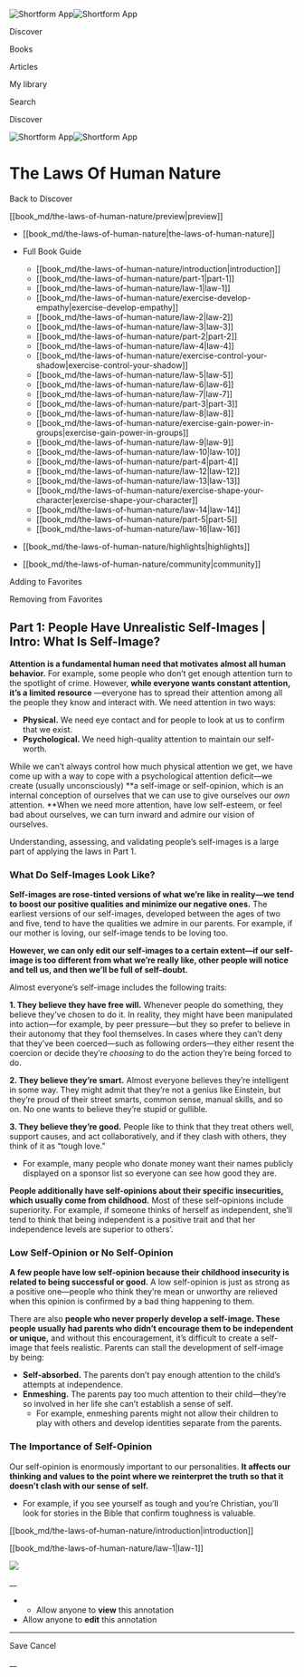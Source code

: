 ![Shortform App](/img/logo.36a2399e.svg)![Shortform App](/img/logo-dark.70c1b072.svg)

Discover

Books

Articles

My library

Search

Discover

![Shortform App](/img/logo.36a2399e.svg)![Shortform App](/img/logo-dark.70c1b072.svg)

# The Laws Of Human Nature

Back to Discover

[[book_md/the-laws-of-human-nature/preview|preview]]

  * [[book_md/the-laws-of-human-nature|the-laws-of-human-nature]]
  * Full Book Guide

    * [[book_md/the-laws-of-human-nature/introduction|introduction]]
    * [[book_md/the-laws-of-human-nature/part-1|part-1]]
    * [[book_md/the-laws-of-human-nature/law-1|law-1]]
    * [[book_md/the-laws-of-human-nature/exercise-develop-empathy|exercise-develop-empathy]]
    * [[book_md/the-laws-of-human-nature/law-2|law-2]]
    * [[book_md/the-laws-of-human-nature/law-3|law-3]]
    * [[book_md/the-laws-of-human-nature/part-2|part-2]]
    * [[book_md/the-laws-of-human-nature/law-4|law-4]]
    * [[book_md/the-laws-of-human-nature/exercise-control-your-shadow|exercise-control-your-shadow]]
    * [[book_md/the-laws-of-human-nature/law-5|law-5]]
    * [[book_md/the-laws-of-human-nature/law-6|law-6]]
    * [[book_md/the-laws-of-human-nature/law-7|law-7]]
    * [[book_md/the-laws-of-human-nature/part-3|part-3]]
    * [[book_md/the-laws-of-human-nature/law-8|law-8]]
    * [[book_md/the-laws-of-human-nature/exercise-gain-power-in-groups|exercise-gain-power-in-groups]]
    * [[book_md/the-laws-of-human-nature/law-9|law-9]]
    * [[book_md/the-laws-of-human-nature/law-10|law-10]]
    * [[book_md/the-laws-of-human-nature/part-4|part-4]]
    * [[book_md/the-laws-of-human-nature/law-12|law-12]]
    * [[book_md/the-laws-of-human-nature/law-13|law-13]]
    * [[book_md/the-laws-of-human-nature/exercise-shape-your-character|exercise-shape-your-character]]
    * [[book_md/the-laws-of-human-nature/law-14|law-14]]
    * [[book_md/the-laws-of-human-nature/part-5|part-5]]
    * [[book_md/the-laws-of-human-nature/law-16|law-16]]
  * [[book_md/the-laws-of-human-nature/highlights|highlights]]
  * [[book_md/the-laws-of-human-nature/community|community]]



Adding to Favorites 

Removing from Favorites 

## Part 1: People Have Unrealistic Self-Images | Intro: What Is Self-Image?

**Attention is a fundamental human need that motivates almost all human behavior.** For example, some people who don’t get enough attention turn to the spotlight of crime. However, **while everyone wants constant attention, it’s a limited resource** —everyone has to spread their attention among all the people they know and interact with. We need attention in two ways:

  * **Physical.** We need eye contact and for people to look at us to confirm that we exist.
  * **Psychological.** We need high-quality attention to maintain our self-worth. 



While we can’t always control how much physical attention we get, we have come up with a way to cope with a psychological attention deficit—we create (usually unconsciously) **a self-image or self-opinion, which is an internal conception of ourselves that we can use to give ourselves our _own_ attention. **When we need more attention, have low self-esteem, or feel bad about ourselves, we can turn inward and admire our vision of ourselves.

Understanding, assessing, and validating people’s self-images is a large part of applying the laws in Part 1.

### What Do Self-Images Look Like?

**Self-images are rose-tinted versions of what we’re like in reality—we tend to boost our positive qualities and minimize our negative ones.** The earliest versions of our self-images, developed between the ages of two and five, tend to have the qualities we admire in our parents. For example, if our mother is loving, our self-image tends to be loving too.

**However, we can only edit our self-images to a certain extent—if our self-image is too different from what we’re really like, other people will notice and tell us, and then we’ll be full of self-doubt.**

Almost everyone’s self-image includes the following traits:

**1\. They believe they have free will.** Whenever people do something, they believe they’ve chosen to do it. In reality, they might have been manipulated into action—for example, by peer pressure—but they so prefer to believe in their autonomy that they fool themselves. In cases where they can’t deny that they’ve been coerced—such as following orders—they either resent the coercion or decide they’re _choosing_ to do the action they’re being forced to do.

**2\. They believe they’re smart.** Almost everyone believes they’re intelligent in some way. They might admit that they’re not a genius like Einstein, but they’re proud of their street smarts, common sense, manual skills, and so on. No one wants to believe they’re stupid or gullible.

**3\. They believe they’re good.** People like to think that they treat others well, support causes, and act collaboratively, and if they clash with others, they think of it as “tough love.”

  * For example, many people who donate money want their names publicly displayed on a sponsor list so everyone can see how good they are.



**People additionally have self-opinions about their specific insecurities, which usually come from childhood.** Most of these self-opinions include superiority. For example, if someone thinks of herself as independent, she’ll tend to think that being independent is a positive trait and that her independence levels are superior to others’.

### Low Self-Opinion or No Self-Opinion

**A few people have low self-opinion because their childhood insecurity is related to being successful or good.** A low self-opinion is just as strong as a positive one—people who think they’re mean or unworthy are relieved when this opinion is confirmed by a bad thing happening to them.

There are also **people who never properly develop a self-image. These people usually had parents who didn’t encourage them to be independent or unique,** and without this encouragement, it’s difficult to create a self-image that feels realistic. Parents can stall the development of self-image by being:

  * **Self-absorbed.** The parents don’t pay enough attention to the child’s attempts at independence.
  * **Enmeshing.** The parents pay too much attention to their child—they’re so involved in her life she can’t establish a sense of self. 
    * For example, enmeshing parents might not allow their children to play with others and develop identities separate from the parents.



### The Importance of Self-Opinion

Our self-opinion is enormously important to our personalities. **It affects our thinking and values to the point where we reinterpret the truth so that it doesn’t clash with our sense of self.**

  * For example, if you see yourself as tough and you’re Christian, you’ll look for stories in the Bible that confirm toughness is valuable. 



[[book_md/the-laws-of-human-nature/introduction|introduction]]

[[book_md/the-laws-of-human-nature/law-1|law-1]]

![](https://bat.bing.com/action/0?ti=56018282&Ver=2&mid=78bcd7ba-0a9b-4c8f-b389-7761a354d922&sid=1711133063fa11eebdec89a8b8ae3bbc&vid=171147a063fa11eea7440fcfeb230d96&vids=0&msclkid=N&pi=0&lg=en-US&sw=800&sh=600&sc=24&nwd=1&tl=Shortform%20%7C%20Book&p=https%3A%2F%2Fwww.shortform.com%2Fapp%2Fbook%2Fthe-laws-of-human-nature%2Fpart-1&r=&lt=386&evt=pageLoad&sv=1&rn=786411)

__

  *   * Allow anyone to **view** this annotation
  * Allow anyone to **edit** this annotation



* * *

Save Cancel

__



